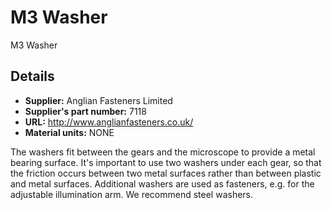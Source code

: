 # M3 Washer
M3 Washer

## Details
*   **Supplier:** Anglian Fasteners Limited
*   **Supplier's part number:** 7118
*   **URL:** http://www.anglianfasteners.co.uk/
*   **Material units:** NONE

The washers fit between the gears and the microscope to provide a metal bearing surface.  It's important to use two washers under each gear, so that the friction occurs between two metal surfaces rather than between plastic and metal surfaces.  Additional washers are used as fasteners, e.g. for the adjustable illumination arm.  We recommend steel washers.



